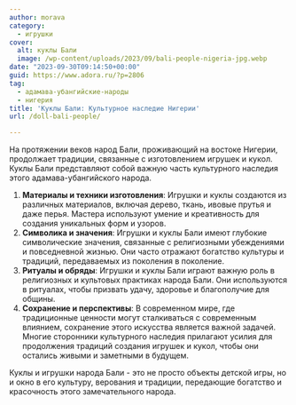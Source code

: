 ```yaml
---
author: morava
category:
  - игрушки
cover:
  alt: куклы Бали
  image: /wp-content/uploads/2023/09/bali-people-nigeria-jpg.webp
date: "2023-09-30T09:14:50+00:00"
guid: https://www.adora.ru/?p=2806
tag:
  - адамава-убангийские-народы
  - нигерия
title: 'Куклы Бали: Культурное наследие Нигерии'
url: /doll-bali-people/

---
```

На протяжении веков народ Бали, проживающий на востоке Нигерии, продолжает традиции, связанные с изготовлением игрушек и кукол. Куклы Бали представляют собой важную часть культурного наследия этого адамава-убангийского народа.

1. **Материалы и техники изготовления**: Игрушки и куклы создаются из различных материалов, включая дерево, ткань, ивовые прутья и даже перья. Мастера используют умение и креативность для создания уникальных форм и узоров.
1. **Символика и значения**: Игрушки и куклы Бали имеют глубокие символические значения, связанные с религиозными убеждениями и повседневной жизнью. Они часто отражают богатство культуры и традиций, передаваемых из поколения в поколение.
1. **Ритуалы и обряды**: Игрушки и куклы Бали играют важную роль в религиозных и культовых практиках народа Бали. Они используются в ритуалах, чтобы призвать удачу, здоровье и благополучие для общины.
1. **Сохранение и перспективы**: В современном мире, где традиционные ценности могут сталкиваться с современным влиянием, сохранение этого искусства является важной задачей. Многие сторонники культурного наследия прилагают усилия для продолжения традиций создания игрушек и кукол, чтобы они остались живыми и заметными в будущем.

Куклы и игрушки народа Бали \- это не просто объекты детской игры, но и окно в его культуру, верования и традиции, передающие богатство и красочность этого замечательного народа.
